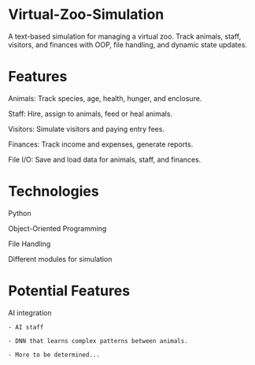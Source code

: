 # Virtual-Zoo-Simulation
A text-based simulation for managing a virtual zoo. Track animals, staff, visitors, and finances with OOP, file handling, and dynamic state updates.

# Features
  Animals: Track species, age, health, hunger, and enclosure.
  
  Staff: Hire, assign to animals, feed or heal animals.
  
  Visitors: Simulate visitors and paying entry fees.
  
  Finances: Track income and expenses, generate reports.
  
  File I/O: Save and load data for animals, staff, and finances.

# Technologies
  Python 
  
  Object-Oriented Programming
  
  File Handling
  
  Different modules for simulation

# Potential Features
  AI integration
  
    - AI staff
    
    - DNN that learns complex patterns between animals.
    
    - More to be determined...
